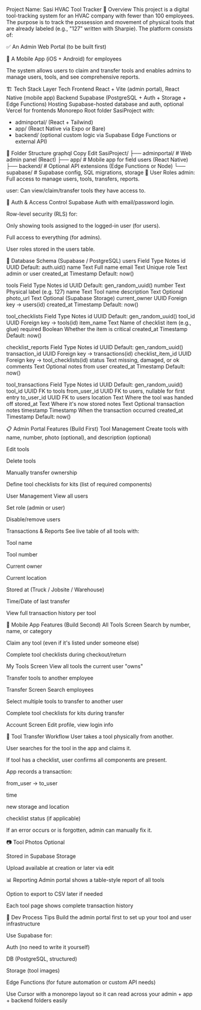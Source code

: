 Project Name: Sasi HVAC Tool Tracker
🧭 Overview
This project is a digital tool-tracking system for an HVAC company with fewer than 100 employees. The purpose is to track the possession and movement of physical tools that are already labeled (e.g., "127" written with Sharpie). The platform consists of:

✅ An Admin Web Portal (to be built first)

📱 A Mobile App (iOS + Android) for employees

The system allows users to claim and transfer tools and enables admins to manage users, tools, and see comprehensive reports.

🏗 Tech Stack
Layer	Tech
Frontend	React + Vite (admin portal), React Native (mobile app)
Backend	Supabase (PostgreSQL + Auth + Storage + Edge Functions)
Hosting	Supabase-hosted database and auth, optional Vercel for frontends
Monorepo	Root folder SasiProject with:
- adminportal/ (React + Tailwind)
- app/ (React Native via Expo or Bare)
- backend/ (optional custom logic via Supabase Edge Functions or external API)

📁 Folder Structure
graphql
Copy
Edit
SasiProject/
├── adminportal/       # Web admin panel (React)
├── app/               # Mobile app for field users (React Native)
├── backend/           # Optional API extensions (Edge Functions or Node)
└── supabase/          # Supabase config, SQL migrations, storage
👥 User Roles
admin: Full access to manage users, tools, transfers, reports.

user: Can view/claim/transfer tools they have access to.

🔐 Auth & Access Control
Supabase Auth with email/password login.

Row-level security (RLS) for:

Only showing tools assigned to the logged-in user (for users).

Full access to everything (for admins).

User roles stored in the users table.

🧱 Database Schema (Supabase / PostgreSQL)
users
Field	Type	Notes
id	UUID	Default: auth.uid()
name	Text	Full name
email	Text	Unique
role	Text	admin or user
created_at	Timestamp	Default: now()

tools
Field	Type	Notes
id	UUID	Default: gen_random_uuid()
number	Text	Physical label (e.g. 127)
name	Text	Tool name
description	Text	Optional
photo_url	Text	Optional (Supabase Storage)
current_owner	UUID	Foreign key → users(id)
created_at	Timestamp	Default: now()

tool_checklists
Field	Type	Notes
id	UUID	Default: gen_random_uuid()
tool_id	UUID	Foreign key → tools(id)
item_name	Text	Name of checklist item (e.g., glue)
required	Boolean	Whether the item is critical
created_at	Timestamp	Default: now()

checklist_reports
Field	Type	Notes
id	UUID	Default: gen_random_uuid()
transaction_id	UUID	Foreign key → transactions(id)
checklist_item_id	UUID	Foreign key → tool_checklists(id)
status	Text	missing, damaged, or ok
comments	Text	Optional notes from user
created_at	Timestamp	Default: now()

tool_transactions
Field	Type	Notes
id	UUID	Default: gen_random_uuid()
tool_id	UUID	FK to tools
from_user_id	UUID	FK to users, nullable for first entry
to_user_id	UUID	FK to users
location	Text	Where the tool was handed off
stored_at	Text	Where it's now stored
notes	Text	Optional transaction notes
timestamp	Timestamp	When the transaction occurred
created_at	Timestamp	Default: now()

📋 Admin Portal Features (Build First)
Tool Management
 Create tools with name, number, photo (optional), and description (optional)

 Edit tools

 Delete tools

 Manually transfer ownership

 Define tool checklists for kits (list of required components)

User Management
 View all users

 Set role (admin or user)

 Disable/remove users

Transactions & Reports
 See live table of all tools with:

Tool name

Tool number

Current owner

Current location

Stored at (Truck / Jobsite / Warehouse)

Time/Date of last transfer

 View full transaction history per tool

📱 Mobile App Features (Build Second)
All Tools Screen
Search by number, name, or category

Claim any tool (even if it's listed under someone else)

Complete tool checklists during checkout/return

My Tools Screen
View all tools the current user "owns"

Transfer tools to another employee

Transfer Screen
Search employees

Select multiple tools to transfer to another user

Complete tool checklists for kits during transfer

Account Screen
Edit profile, view login info

🔄 Tool Transfer Workflow
User takes a tool physically from another.

User searches for the tool in the app and claims it.

If tool has a checklist, user confirms all components are present.

App records a transaction:

from_user → to_user

time

new storage and location

checklist status (if applicable)

If an error occurs or is forgotten, admin can manually fix it.

📷 Tool Photos
Optional

Stored in Supabase Storage

Upload available at creation or later via edit

📊 Reporting
Admin portal shows a table-style report of all tools

Option to export to CSV later if needed

Each tool page shows complete transaction history

🚧 Dev Process Tips
Build the admin portal first to set up your tool and user infrastructure

Use Supabase for:

Auth (no need to write it yourself)

DB (PostgreSQL, structured)

Storage (tool images)

Edge Functions (for future automation or custom API needs)

Use Cursor with a monorepo layout so it can read across your admin + app + backend folders easily